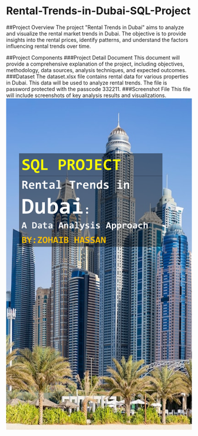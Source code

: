 # Rental-Trends-in-Dubai-SQL-Project
##Project Overview
The project "Rental Trends in Dubai" aims to analyze and visualize the rental market trends in Dubai. The objective is to provide insights into the rental prices, identify patterns, and understand the factors influencing rental trends over time.

##Project Components
###Project Detail Document
This document will provide a comprehensive explanation of the project, including objectives, methodology, data sources, analysis techniques, and expected outcomes.
###Dataset
The dataset.xlsx file contains rental data for various properties in Dubai. This data will be used to analyze rental trends. The file is password protected with the passcode 332211.
###Screenshot File
This file will include screenshots of key analysis results and visualizations.
![Alt Text](screenshot.png)

